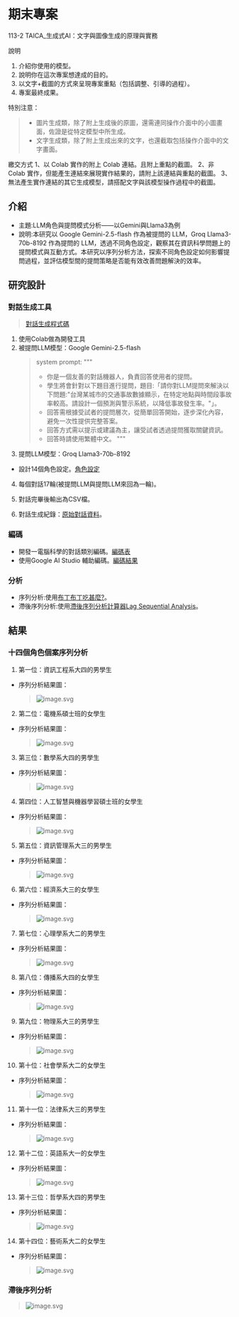 # 期末專案
113-2 TAICA_生成式AI：文字與圖像生成的原理與實務

說明
1. 介紹你使用的模型。
2. 說明你在這次專案想達成的目的。
3. 以文字+截圖的方式來呈現專案重點（包括調整、引導的過程）。
4. 專案最終成果。

特別注意：
> - 圖片生成類，除了附上生成後的原圖，還需連同操作介面中的小圖畫面，佐證是從特定模型中所生成。
> - 文字生成類，除了附上生成出來的文字，也還截取包括操作介面中的文字畫面。

繳交方式
1、以 Colab 實作的附上 Colab 連結。且附上重點的截圖。
2、非 Colab 實作，但能產生連結來展現實作結果的，請附上該連結與重點的截圖。
3、無法產生實作連結的其它生成模型，請搭配文字與該模型操作過程中的截圖。

## 介紹
- 主題:LLM角色與提問模式分析——以Gemini與Llama3為例
- 說明:本研究以 Google Gemini-2.5-flash 作為被提問的 LLM，Groq Llama3-70b-8192 作為提問的 LLM，透過不同角色設定，觀察其在資訊科學問題上的提問模式與互動方式。本研究以序列分析方法，探索不同角色設定如何影響提問過程，並評估模型間的提問策略是否能有效改善問題解決的效率。

## 研究設計
### 對話生成工具
> [對話生成程式碼](https://github.com/xin-2001/taica_1132_GenAI/blob/7a65b351b1623e7f18a84a4f8b5fcaf9bc93f8d8/Final_Project/Dialogue_Generation.ipynb)
1. 使用Colab做為開發工具
2. 被提問LLM模型：Google Gemini-2.5-flash
   > system prompt:
   > """
   > - 你是一個友善的對話機器人，負責回答使用者的提問。
   > - 學生將會針對以下題目進行提問，題目:「請你對LLM提問來解決以下問題:"台灣某城市的交通事故數據顯示，在特定地點與時間段事故率較高。請設計一個預測與警示系統，以降低事故發生率。"」。
   > - 回答需根據受試者的提問層次，從簡單回答開始，逐步深化內容，避免一次性提供完整答案。
   > - 回答方式需以提示或建議為主，讓受試者透過提問獲取關鍵資訊。
   > - 回答時請使用繁體中文。
   > """
3. 提問LLM模型：Groq Llama3-70b-8192
  - 設計14個角色設定。[角色設定](角色設定.csv)

4. 每個對話17輪(被提問LLM與提問LLM來回為一輪)。

5. 對話完畢後輸出為CSV檔。
 
6. 對話生成紀錄：[原始對話資料](原始對話資料)。


### 編碼
- 開發一電腦科學的對話類別編碼。[編碼表](編碼表.md)
- 使用Google AI Studio 輔助編碼。[編碼結果](編碼結果)
### 分析
- 序列分析:使用[布丁布丁吃甚麼?](https://blog.pulipuli.info/2010/12/sequential-analysis-tool.html)。
- 滯後序列分析:使用[滯後序列分析計算器Lag Sequential Analysis](https://pulipulichen.github.io/HTML-Lag-Sequential-Analysis/)。

## 結果
### 十四個角色個案序列分析
1. 第一位：資訊工程系大四的男學生
- 序列分析結果圖：
  > ![image.svg](分析結果圖/序_1.svg)
2. 第二位：電機系碩士班的女學生
- 序列分析結果圖：
  > ![image.svg](分析結果圖/序_2.svg)
3. 第三位：數學系大四的男學生
- 序列分析結果圖：
  > ![image.svg](分析結果圖/序_3.svg)
4. 第四位：人工智慧與機器學習碩士班的女學生
- 序列分析結果圖：
  > ![image.svg](分析結果圖/序_4.svg)
5. 第五位：資訊管理系大三的男學生
- 序列分析結果圖：
  > ![image.svg](分析結果圖/序_5.svg)
6. 第六位：經濟系大三的女學生
- 序列分析結果圖：
  > ![image.svg](分析結果圖/序_6.svg)
7. 第七位：心理學系大二的男學生
- 序列分析結果圖：
  > ![image.svg](分析結果圖/序_7.svg)
8. 第八位：傳播系大四的女學生
- 序列分析結果圖：
  > ![image.svg](分析結果圖/序_8.svg)
9. 第九位：物理系大三的男學生
- 序列分析結果圖：
  > ![image.svg](分析結果圖/序_9.svg)
10. 第十位：社會學系大二的女學生
- 序列分析結果圖：
  > ![image.svg](分析結果圖/序_10.svg)
11. 第十一位：法律系大三的男學生
- 序列分析結果圖：
  > ![image.svg](分析結果圖/序_11.svg)
12. 第十二位：英語系大一的女學生
- 序列分析結果圖：
  > ![image.svg](分析結果圖/序_12.svg)
13. 第十三位：哲學系大四的男學生
- 序列分析結果圖：
  > ![image.svg](分析結果圖/序_13.svg)
14. 第十四位：藝術系大二的女學生
- 序列分析結果圖：
  > ![image.svg](分析結果圖/序_14.svg)

### 滯後序列分析
> ![image.svg](分析結果圖/滯後序_1.svg)
